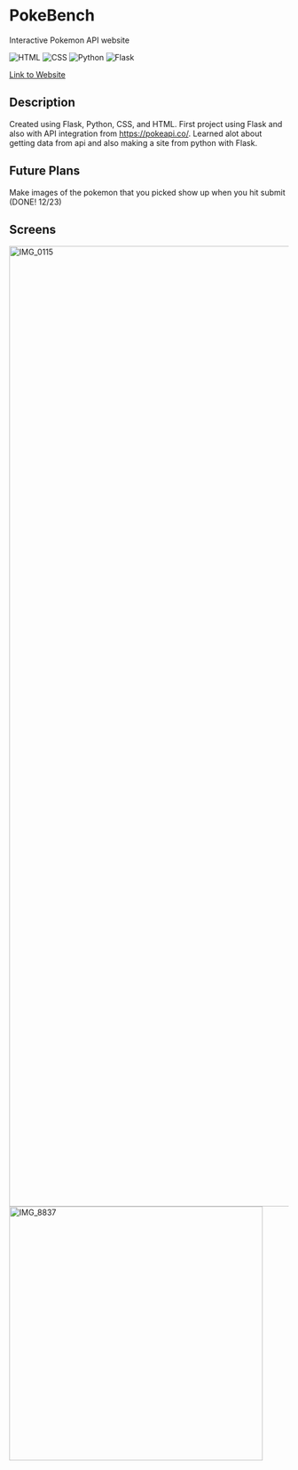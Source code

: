 # PokeBench
Interactive Pokemon API website

![HTML](https://img.shields.io/badge/HTML-E34F26?style=for-the-badge&logo=html5&logoColor=white)
![CSS](https://img.shields.io/badge/CSS-1572B6?style=for-the-badge&logo=css3&logoColor=white)
![Python](https://img.shields.io/badge/Python-3776AB?style=for-the-badge&logo=python&logoColor=white)
![Flask](https://img.shields.io/badge/Flask-000000?style=for-the-badge&logo=flask&logoColor=white)

<a href="https://ivannzheng.pythonanywhere.com/" target="_blank"> Link to Website </a> 

## Description

Created using Flask, Python, CSS, and HTML. First project using Flask and also with API integration from https://pokeapi.co/. Learned alot about getting data from api and also making a site from python with Flask. 


## Future Plans

Make images of the pokemon that you picked show up when you hit submit (DONE! 12/23) 

## Screens 

<img width="1728" alt="IMG_0115" src="https://github.com/user-attachments/assets/7218cc9f-f4ef-4935-9416-d80e499281bc" />

<img width="457" alt="IMG_8837" src="https://github.com/user-attachments/assets/909cec6e-3627-4642-a5f8-24b3613e1f9c" />
